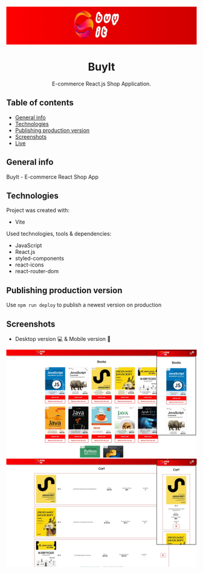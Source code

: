 <p align="center">
    <img src="./src/assets/img/logo/BuyIT-logo.jpeg" height="100"/>
</p>

<h1 align="center">BuyIt</h1>

<p align="center">E-commerce React.js Shop Application.
</p>

## Table of contents

- [General info](#general-info)
- [Technologies](#technologies)
- [Publishing production version](#publishing-production-version)
- [Screenshots](#screenshots)
- [Live](#live-star2)

## General info

BuyIt - E-commerce React Shop App

## Technologies

Project was created with:

- Vite

Used technologies, tools & dependencies:

- JavaScript
- React.js
- styled-components
- react-icons
- react-router-dom

## Publishing production version

Use `npm run deploy` to publish a newest version on production

## Screenshots

- Desktop version :computer: & Mobile version :iphone:

![Screenshot](./src/assets/screenshots/screenshot01.jpg)
![Screenshot](./src/assets/screenshots/screenshot02.jpg)

